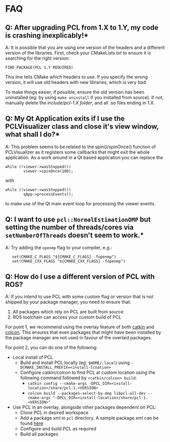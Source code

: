 # FAQ

## Q: After upgrading PCL from 1.X to 1.Y, my code is crashing inexplicably!*

A: It is possible that you are using one version of the headers and a different version of the libraries. First, check your CMakeLists.txt to ensure  it is searching for the right version:
```
FIND_PACKAGE(PCL 1.Y REQUIRED)
```
This line tells CMake which headers to use. If you specify the wrong version, it will use old headers with new libraries, which is very bad.

To make things easier, if possible, ensure the old version has been uninstalled (eg: by using `make uninstall` if you installed from source). If not, manually delete the *include/pcl-1.X folder*, and all .so files ending in 1.X.


## Q: My Qt Application exits if I use the PCLVisualizer class and close it's view window, what shall I do?*

A: This problem seems to be related to the spin()/spinOnce() function of PCLVisualizer as it registers some callbacks that might exit the whole application.
As a work around in a Qt based application you can replace the
```
while (!viewer->wasStopped())
        viewer->spinOnce(100);
```
with
```
while (!viewer->wasStopped())
        qApp->processEvents();
```
to make use of the Qt main event loop for processing the viewer events.

## Q: I want to use `pcl::NormalEstimationOMP` but setting the number of threads/cores via `setNumberOfThreads` doesn't seem to work.*

A: Try adding the `openmp` flag to your compiler, e.g.:

```
   set(CMAKE_C_FLAGS "${CMAKE_C_FLAGS} -fopenmp")
   set(CMAKE_CXX_FLAGS "${CMAKE_CXX_FLAGS} -fopenmp")
```

## Q: How do I use a different version of PCL with ROS?

A: If you intend to use PCL with some custom flag or version that is not shipped by your package manager, you need to ensure that:
1. All packages which rely on PCL are built from source
2. ROS toolchain can access your custom build of PCL

For point 1, we recommend using the overlay feature of both [catkin](http://wiki.ros.org/catkin/Tutorials/workspace_overlaying) and [colcon](https://index.ros.org/doc/ros2/Tutorials/Colcon-Tutorial/#source-an-underlay). This ensures that even packages that might have been installed by the package manager are not used in favour of the overlaid packages.

For point 2, you can do one of the following:
* Local install of PCL
  * Build and install PCL locally (eg: `$HOME/.local`) using `-DCMAKE_INSTALL_PREFIX=<install-lcoation>`
  * Configure catkin/colcon to find PCL at custom location using the following command followed by `<catkin/colcon> build`:
    * `catkin config --cmake-args -DPCL_DIR=<install-location>/share/pcl-1.<VERSION>`
    * `colcon build --packages-select-by-dep libpcl-all-dev --cmake-args "-DPCL_DIR=<install-location>/share/pcl-1.<VERSION>"`
* Use PCL in an overlay, alongside other packages dependent on PCL:
  * Clone PCL in desired workspace
  * Add a package.xml in `pcl` directory. A sample package.xml can be found [here](https://github.com/kunaltyagi/packages.xml)
  * Configure and build PCL as required
  * Build all packages
